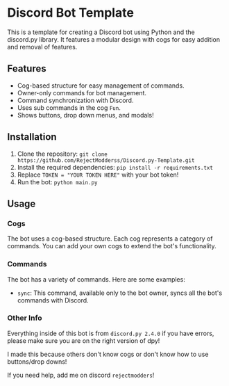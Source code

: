 # Discord Bot Template

This is a template for creating a Discord bot using Python and the discord.py library. It features a modular design with cogs for easy addition and removal of features.

## Features

- Cog-based structure for easy management of commands.
- Owner-only commands for bot management.
- Command synchronization with Discord.
- Uses sub commands in the cog `Fun`.
- Shows buttons, drop down menus, and modals!

## Installation

1. Clone the repository: `git clone https://github.com/RejectModderss/Discord.py-Template.git`
2. Install the required dependencies: `pip install -r requirements.txt`
3. Replace `TOKEN = "YOUR TOKEN HERE"` with your bot token!
4. Run the bot: `python main.py`

## Usage

### Cogs

The bot uses a cog-based structure. Each cog represents a category of commands. You can add your own cogs to extend the bot's functionality.

### Commands

The bot has a variety of commands. Here are some examples:

- `sync`: This command, available only to the bot owner, syncs all the bot's commands with Discord.

### Other Info

Everything inside of this bot is from `discord.py 2.4.0` if you have errors, please make sure you are on the right version of dpy!

I made this because others don't know cogs or don't know how to use buttons/drop downs!

If you need help, add me on discord `rejectmodders`! 
